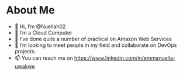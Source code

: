 # About Me
- 👋 Hi, I’m @Nuellah02
- 👀 I’m a Cloud Computer 
- 🌱 I’ve done quite a number of practical on Amazon Web Services
- 💞️ I’m looking to meet people in my field and collaborate on DevOps projects.
- 📫 You can reach me on https://www.linkedin.com/in/emmanuella-uwakwe

<!---
Nuellah02/Nuellah02 is a ✨ special ✨ repository because its `README.md` (this file) appears on your GitHub profile.
You can click the Preview link to take a look at your changes.
--->
